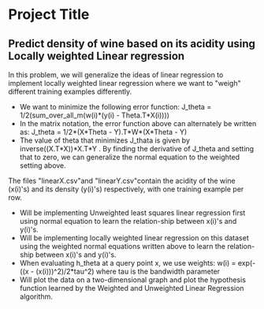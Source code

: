 # Project Title

## Predict density of wine based on its acidity using Locally weighted Linear regression

In this problem, we will generalize the ideas of linear regression to implement locally weighted linear regression where we want to "weigh" different training examples differently.

* We want to minimize the following error function: J_theta = 1/2(sum_over_all_m(w(i)\*(y(i) - Theta.T\*X(i))))
* In the matrix notation, the error function above can alternately be written as: J_theta = 1/2\*(X\*Theta - Y).T\*W\*(X\*Theta - Y)
* The value of theta that minimizes J_thata is given by inverse((X.T\*X))\*X.T\*Y . By finding the derivative of J_theta and setting that to zero, we can generalize the normal equation to the weighted setting above.

The files "linearX.csv"and "linearY.csv"contain the acidity of the wine (x(i)'s) and its density (y(i)'s) respectively, with one training example per row.

* Will be implementing Unweighted least squares linear regression first using normal equation to learn the relation-ship between x(i)'s and y(i)'s.
* Will be implementing locally weighted linear regression on this dataset using the weighted normal equations written above to learn the relation-ship between x(i)'s and y(i)'s.
* When evaluating h_theta at a query point x, we use weights: w(i) = exp(- ((x - (x(i)))^2)/2*tau^2) where tau is the bandwidth parameter
* Will plot the data on a two-dimensional graph and plot the hypothesis function learned by the Weighted and Unweighted Linear Regression algorithm.
